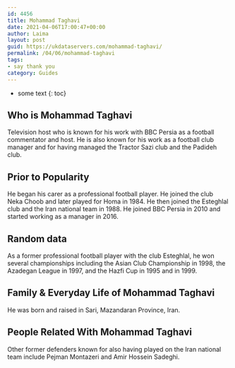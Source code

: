 ```yaml
---
id: 4456
title: Mohammad Taghavi
date: 2021-04-06T17:00:47+00:00
author: Laima
layout: post
guid: https://ukdataservers.com/mohammad-taghavi/
permalink: /04/06/mohammad-taghavi
tags:
- say thank you
category: Guides
---
```


* some text
{: toc}


## Who is Mohammad Taghavi
                  
                  
                  
Television host who is known for his work with BBC Persia as a football commentator and host. He is also known for his work as a football club manager and for having managed the Tractor Sazi club and the Padideh club. 
                  
              
            
              
            
                
                
                
## Prior to Popularity
                  
                  
                  
He began his carer as a professional football player. He joined the club Neka Choob and later played for Homa in 1984. He then joined the Esteghlal club and the Iran national team in 1988. He joined BBC Persia in 2010 and started working as a manager in 2016. 
                  
              
            
              
            
                
                
                
## Random data
                  
                  
                  
As a former professional football player with the club Esteghlal, he won several championships including the Asian Club Championship in 1998, the Azadegan League in 1997, and the Hazfi Cup in 1995 and in 1999. 
                  
              
            
              
            
                
                
                
## Family & Everyday Life of Mohammad Taghavi
                  
                  
                  
He was born and raised in Sari, Mazandaran Province, Iran. 
                  
              
            
              
            
                
                
                
## People Related With Mohammad Taghavi
                  
                  
                  
Other former defenders known for also having played on the Iran national team include Pejman Montazeri and Amir Hossein Sadeghi. 
                  
              
            
              
            
                
              
            
              
              
            
            
              
            
          
          
          